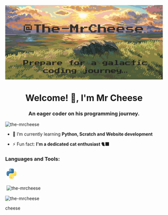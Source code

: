 <img src="./Readme.jpeg">

<h1 align="center">Welcome! 👋, I'm Mr Cheese</h1>
<h3 align="center">An eager coder on his programming journey.</h3>

<p align="left"> <img src="https://komarev.com/ghpvc/?username=the-mrcheese&label=Profile%20views&color=8A9A5B&style=flat" alt="the-mrcheese" /> </p>

- 🌱 I’m currently learning **Python, Scratch and Website development**

- ⚡ Fun fact: **I'm a dedicated cat enthusiast 🐈‍⬛**


</p>

<h3 align="left">Languages and Tools:</h3>
<p align="left"> <a href="https://www.python.org" target="_blank" rel="noreferrer"> <img src="https://raw.githubusercontent.com/devicons/devicon/master/icons/python/python-original.svg" alt="python" width="40" height="40"/> </a> </p>

<p>&nbsp;<img align="center" src="https://github-readme-stats.vercel.app/api?username=the-mrcheese&show_icons=true&locale=en" alt="the-mrcheese" /></p>

<p><img align="center" src="https://github-readme-streak-stats.herokuapp.com/?user=the-mrcheese&" alt="the-mrcheese" /></p>


<!--
**The-MrCheese/The-MrCheese** is a ✨ _special_ ✨ repository because its `README.md` (this file) appears on your GitHub profile.

Here are some ideas to get you started:

- 🔭 I’m currently working on ...
- 🌱 I’m currently learning ...
- 👯 I’m looking to collaborate on ...
- 🤔 I’m looking for help with ...
- 💬 Ask me about ...
- 📫 How to reach me: ...
- 😄 Pronouns: ...
- ⚡ Fun fact: ...
-->

cheese
